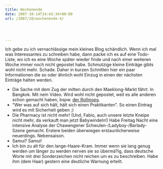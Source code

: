 ```yaml
---
title: Wochenende
date: 2007-10-14T14:43:34+00:00
url: /2007/10/wochenende-4/




---
```

Ich gebe zu ich vernachlässige mein kleines Blog schändlich. Wenn ich mal was Interessantes zu schreiben habe, dann packe ich es auf eine Todo-Liste, wo ich es eine Woche später wieder finde und nach einer weiteren Woche immer noch nicht gepostet habe. Schmutzige kleine Einträge gibts wohl nicht mehr. Schade. Daher in kurzen Schnitten hier ein paar Informationen die so oder ähnlich wohl Einzug in einen der nächsten Einträge halten werden.

* Die Sache mit dem Zug der mitten durch den Maeklong-Markt fährt. In Bangkok. Mit nem Video. Wird wohl nicht gepostet, weil es alle anderen schon gemacht haben, bspw. [der Rollmops][1].
* "Wer was auf sich hält, hält sich einen Praktikanten". So einen Eintrag wird es mit Sicherheit geben ;)
* Die Pharmacy ist nicht mehr! (Und, Fabio, auch unsere letzte Kneipe nicht mehr, da verkauft man jetzt Babywindeln!) Habe Freitag Nacht eine intensive Analyse der Chawengener Schwulen-/Ladyboy-/Barlady-Szene gemacht. Erstere beiden überwiegen erstaunlicherweise neuerdings. Nebensaison.
* Samui? Samui!
* Ich bin zu alt für den lange-Haare-Kram. Immer wenn sie lang genug werden um länger zu werden nerven sie so übermä?ig, dass deutsche Worte mit drei Sonderzeichen nicht reichen um es zu beschreiben. Habe ihm (dem Haar) gestern eine deutliche Warnung erteilt.

 [1]: http://rollmops.wordpress.com/2007/10/04/maeklong-railway-market-bkk/
